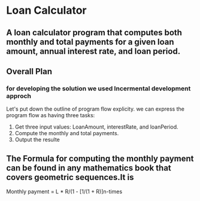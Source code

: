 # Loan Calculator
A loan calculator program that computes both monthly and total
payments for a given loan amount, annual interest rate, and loan period.
-----------------------------------------------------------------------------------
## Overall Plan
### for developing the solution we used Incermental development approch
Let's put down the outline of program flow explicity. we can express the program flow as having three tasks:
1. Get three input values: LoanAmount, interestRate, and loanPeriod.
2. Compute the monthly and total payments.
3. Output the resulte

## The Formula for computing the monthly payment can be found in any mathematics book that covers geometric sequences.It is

Monthly payment = L * R/(1 - [1/(1 + R)]n-times
